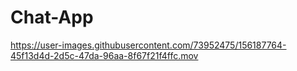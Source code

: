 # Chat-App

https://user-images.githubusercontent.com/73952475/156187764-45f13d4d-2d5c-47da-96aa-8f67f21f4ffc.mov
